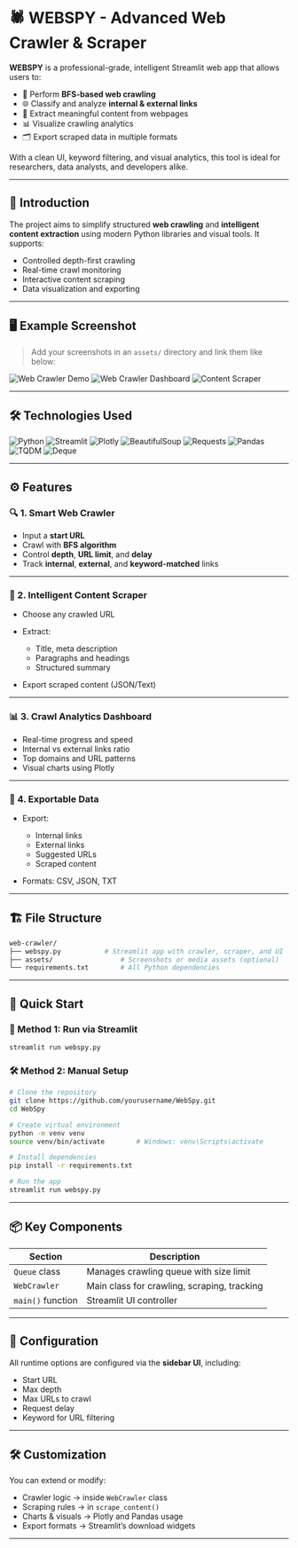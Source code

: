 # 🕷️ WEBSPY - Advanced Web Crawler & Scraper

**WEBSPY** is a professional-grade, intelligent Streamlit web app that allows users to:

* 🔗 Perform **BFS-based web crawling**
* 🌐 Classify and analyze **internal & external links**
* 🧠 Extract meaningful content from webpages
* 📊 Visualize crawling analytics
* 🗂 Export scraped data in multiple formats

With a clean UI, keyword filtering, and visual analytics, this tool is ideal for researchers, data analysts, and developers alike.

---

## 📝 Introduction

The project aims to simplify structured **web crawling** and **intelligent content extraction** using modern Python libraries and visual tools. It supports:

* Controlled depth-first crawling
* Real-time crawl monitoring
* Interactive content scraping
* Data visualization and exporting

---

## 🖥️ Example Screenshot

> Add your screenshots in an `assets/` directory and link them like below:

![Web Crawler Demo](assets/demo1.jpg)
![Web Crawler Dashboard](assets/demo2.jpg)
![Content Scraper](assets/demo3.jpg)

---

## 🛠️ Technologies Used

![Python](https://img.shields.io/badge/python-3670A0?style=for-the-badge\&logo=python\&logoColor=ffdd54)
![Streamlit](https://img.shields.io/badge/Streamlit-FF4B4B?style=for-the-badge\&logo=Streamlit\&logoColor=white)
![Plotly](https://img.shields.io/badge/Plotly-3f4f75?style=for-the-badge\&logo=plotly\&logoColor=white)
![BeautifulSoup](https://img.shields.io/badge/BeautifulSoup-8d6748?style=for-the-badge)
![Requests](https://img.shields.io/badge/Requests-2B67B8?style=for-the-badge)
![Pandas](https://img.shields.io/badge/Pandas-150458?style=for-the-badge\&logo=pandas\&logoColor=white)
![TQDM](https://img.shields.io/badge/TQDM-blue?style=for-the-badge)
![Deque](https://img.shields.io/badge/Deque-5A5A5A?style=for-the-badge)

---

## ⚙️ Features

### 🔍 1. Smart Web Crawler

* Input a **start URL**
* Crawl with **BFS algorithm**
* Control **depth**, **URL limit**, and **delay**
* Track **internal**, **external**, and **keyword-matched** links

---

### 📄 2. Intelligent Content Scraper

* Choose any crawled URL
* Extract:

  * Title, meta description
  * Paragraphs and headings
  * Structured summary
* Export scraped content (JSON/Text)

---

### 📊 3. Crawl Analytics Dashboard

* Real-time progress and speed
* Internal vs external links ratio
* Top domains and URL patterns
* Visual charts using Plotly

---

### 💾 4. Exportable Data

* Export:

  * Internal links
  * External links
  * Suggested URLs
  * Scraped content
* Formats: CSV, JSON, TXT

---

## 🏗️ File Structure

```bash
web-crawler/
├── webspy.py           # Streamlit app with crawler, scraper, and UI
├── assets/                 # Screenshots or media assets (optional)
└── requirements.txt        # All Python dependencies
```

---

## 🚀 Quick Start

### 🔧 Method 1: Run via Streamlit

```bash
streamlit run webspy.py
```

### 🛠️ Method 2: Manual Setup

```bash
# Clone the repository
git clone https://github.com/yourusername/WebSpy.git
cd WebSpy

# Create virtual environment
python -m venv venv
source venv/bin/activate        # Windows: venv\Scripts\activate

# Install dependencies
pip install -r requirements.txt

# Run the app
streamlit run webspy.py
```

---

## 📦 Key Components

| Section           | Description                                 |
| ----------------- | ------------------------------------------- |
| `Queue` class     | Manages crawling queue with size limit      |
| `WebCrawler`      | Main class for crawling, scraping, tracking |
| `main()` function | Streamlit UI controller                     |

---

## 🔧 Configuration

All runtime options are configured via the **sidebar UI**, including:

* Start URL
* Max depth
* Max URLs to crawl
* Request delay
* Keyword for URL filtering

---

## 🛠️ Customization

You can extend or modify:

* Crawler logic → inside `WebCrawler` class
* Scraping rules → in `scrape_content()`
* Charts & visuals → Plotly and Pandas usage
* Export formats → Streamlit’s download widgets

---
